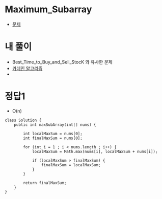 # Maximum_Subarray
- [문제](https://leetcode.com/problems/maximum-subarray/)


# 내 풀이
- Best_Time_to_Buy_and_Sell_StocK 와 유사한 문제
- [카데인 알고리즘](https://sustainable-dev.tistory.com/23)
- 



# 정답1
- O(n)
```
class Solution {
    public int maxSubArray(int[] nums) {

        int localMaxSum = nums[0];
        int finalMaxSum = nums[0];

        for (int i = 1 ; i < nums.length ; i++) {
            localMaxSum = Math.max(nums[i], localMaxSum + nums[i]);

            if (localMaxSum > finalMaxSum) {
                finalMaxSum = localMaxSum;
            }
        }
        
        return finalMaxSum;
    }
}
```